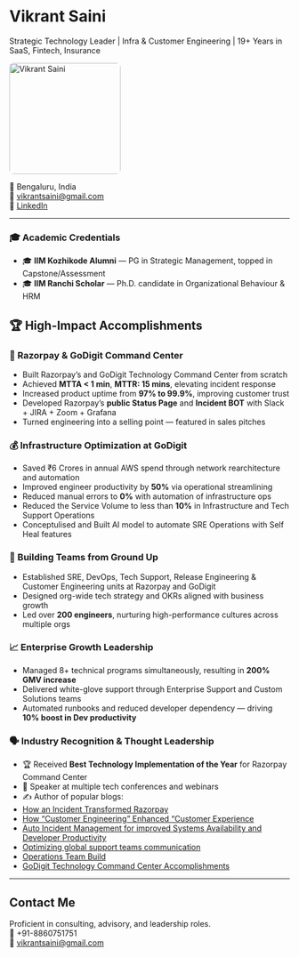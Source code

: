 # Vikrant Saini

Strategic Technology Leader | Infra & Customer Engineering | 19+ Years in SaaS, Fintech, Insurance

<img src="vikrant pic.png" alt="Vikrant Saini" width="200" style="border-radius: 8px;">

📍 Bengaluru, India  
📧 vikrantsaini@gmail.com  
🔗 [LinkedIn](https://www.linkedin.com/in/vikrant-saini-2a396660/)

---

### 🎓 Academic Credentials
- 🎓 **IIM Kozhikode Alumni** — PG in Strategic Management, topped in Capstone/Assessment
- 🎓 **IIM Ranchi Scholar** — Ph.D. candidate in Organizational Behaviour & HRM

## 🏆 High-Impact Accomplishments

### 🚀 Razorpay & GoDigit Command Center
- Built Razorpay’s and GoDigit Technology Command Center from scratch
- Achieved **MTTA < 1 min**, **MTTR: 15 mins**, elevating incident response
- Increased product uptime from **97% to 99.9%**, improving customer trust 
- Developed Razorpay’s **public Status Page** and **Incident BOT** with Slack + JIRA + Zoom + Grafana
- Turned engineering into a selling point — featured in sales pitches

### 💰 Infrastructure Optimization at GoDigit
- Saved ₹6 Crores in annual AWS spend through network rearchitecture and automation
- Improved engineer productivity by **50%** via operational streamlining
- Reduced manual errors to **0%** with automation of infrastructure ops
- Reduced the Service Volume to less than **10%** in Infrastructure and Tech Support Operations
- Conceptulised and Built AI model to automate SRE Operations with Self Heal features

### 👥 Building Teams from Ground Up
- Established SRE, DevOps, Tech Support, Release Engineering & Customer Engineering units at Razorpay and GoDigit
- Designed org-wide tech strategy and OKRs aligned with business growth
- Led over **200 engineers**, nurturing high-performance cultures across multiple orgs

### 📈 Enterprise Growth Leadership
- Managed 8+ technical programs simultaneously, resulting in **200% GMV increase**
- Delivered white-glove support through Enterprise Support and Custom Solutions teams
- Automated runbooks and reduced developer dependency — driving **10% boost in Dev productivity**

### 🗣️ Industry Recognition & Thought Leadership
- 🏆 Received **Best Technology Implementation of the Year** for Razorpay Command Center
- 📣 Speaker at multiple tech conferences and webinars  
- ✍️ Author of popular blogs:
- [How an Incident Transformed Razorpay](https://www.linkedin.com/posts/vikrant-saini-2a396660_how-an-incident-transformed-razorpaybuilding-activity-6978011724637507584-JZFo?utm_source=share&utm_medium=member_desktop)
- [How “Customer Engineering” Enhanced “Customer Experience](https://www.linkedin.com/posts/vikrant-saini-2a396660_how-customer-engineering-enhanced-customer-activity-7110251222401511425-OXlm?utm_source=share&utm_medium=member_desktop)
- [Auto Incident Management for improved Systems Availability and Developer Productivity](https://www.linkedin.com/posts/vikrant-saini-2a396660_auto-incident-management-for-improved-systems-activity-7128638153237663744-5aGg?utm_source=share&utm_medium=member_desktop)
- [Optimizing global support teams communication](https://www.linkedin.com/posts/vikrant-saini-2a396660_optimizing-global-support-teams-communication-activity-7251143657196511232-jE7T?utm_source=share&utm_medium=member_desktop)
- [Operations Team Build](https://www.linkedin.com/posts/vikrant-saini-2a396660_why-founders-must-confront-the-mystery-of-activity-7259723323062853632-qLJg?utm_source=share&utm_medium=member_desktop)
- [GoDigit Technology Command Center Accomplishments](https://www.linkedin.com/posts/vikrant-saini-2a396660_status-activity-7333051841754161152-D8A1?utm_source=share&utm_medium=member_desktop&rcm=ACoAAAz0vBsB3z1aMSK9spaL9e2uA-X0t3EyNCM)

---

## Contact Me

Proficient in consulting, advisory, and leadership roles.  
📱 +91-8860751751  
📧 vikrantsaini@gmail.com
